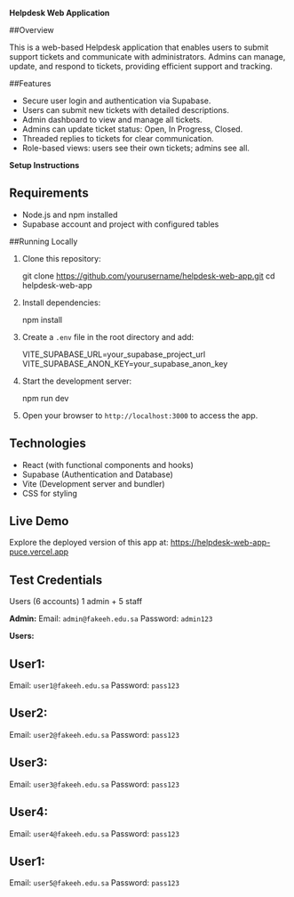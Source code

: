  **Helpdesk Web Application**

 ##Overview

This is a web-based Helpdesk application that enables users to submit support tickets and communicate with administrators. Admins can manage, update, and respond to tickets, providing efficient support and tracking.

 ##Features

* Secure user login and authentication via Supabase.
* Users can submit new tickets with detailed descriptions.
* Admin dashboard to view and manage all tickets.
* Admins can update ticket status: Open, In Progress, Closed.
* Threaded replies to tickets for clear communication.
* Role-based views: users see their own tickets; admins see all.

**Setup Instructions**

 ## Requirements
 
* Node.js and npm installed
* Supabase account and project with configured tables

##Running Locally

1. Clone this repository:
   
   git clone https://github.com/yourusername/helpdesk-web-app.git
   cd helpdesk-web-app
   

3. Install dependencies:
   
   npm install
   
5. Create a `.env` file in the root directory and add:

   VITE_SUPABASE_URL=your_supabase_project_url
   VITE_SUPABASE_ANON_KEY=your_supabase_anon_key
   

6. Start the development server:

   npm run dev
   

7. Open your browser to `http://localhost:3000` to access the app.


## Technologies

* React (with functional components and hooks)
* Supabase (Authentication and Database)
* Vite (Development server and bundler)
* CSS for styling

## Live Demo

Explore the deployed version of this app at:
[https://helpdesk-web-app-puce.vercel.app
](https://helpdesk-web-app-puce.vercel.app/)
## Test Credentials

Users (6 accounts)
1 admin + 5 staff

 **Admin:**
  Email: `admin@fakeeh.edu.sa`
  Password: `admin123`

 **Users:**
 ## User1:
  Email: `user1@fakeeh.edu.sa`
  Password: `pass123`

  ## User2:
  Email: `user2@fakeeh.edu.sa`
  Password: `pass123`

  ## User3:
  Email: `user3@fakeeh.edu.sa`
  Password: `pass123`
 
  ## User4:
  Email: `user4@fakeeh.edu.sa`
  Password: `pass123`

  ## User1:
  Email: `user5@fakeeh.edu.sa`
  Password: `pass123`
